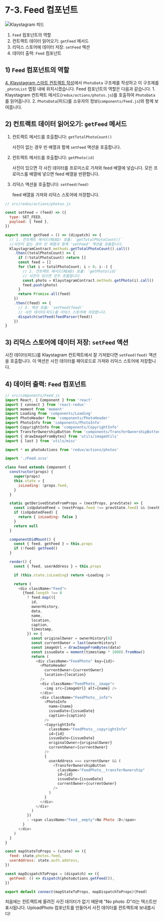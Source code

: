 # 7-3. Feed 컴포넌트

![Klaystagram 피드](../images/klaystagram-feed.png)

1. `Feed` 컴포넌트의 역할
2. 컨트랙트 데이터 읽어오기: `getFeed` 메서드
3. 리덕스 스토어에 데이터 저장: `setFeed` 액션
4. 데이터 출력: `Feed` 컴포넌트

## 1\) `Feed` 컴포넌트의 역할

[4. Klaystagram 스마트 컨트랙트 작성](../4.-write-klaystagram-smart-contract.md)에서 `PhotoData` 구조체를 작성하고 이 구조체를 `_photoList` 맵핑 내에 위치시켰습니다. Feed 컴포넌트의 역할은 다음과 같습니다. 1. Klaystagram 컨트랙트 메서드\(`redux/actions/photos.js`\)를 호출하여 `PhotoData`를 읽어옵니다. 2. `PhotoData`\(피드\)를 소유자의 정보\(`components/Feed.js`\)와 함께 보여줍니다.

## 2\) 컨트랙트 데이터 읽어오기: `getFeed` 메서드

1. 컨트랙트 메서드를 호출합니다: `getTotalPhotoCount()`

   사진이 없는 경우 빈 배열과 함께 `setFeed` 액션을 호출합니다.

2. 컨트랙트 메서드를 호출합니다: `getPhoto(id)`

   사진이 있으면 각 사진 데이터를 프로미스로 가져와 feed 배열에 넣습니다. 모든 프로미스를 배열에 넣으면 feed 배열을 반환합니다.

3. 리덕스 액션을 호출합니다: `setFeed(feed)`

   feed 배열을 가져와 리덕스 스토어에 저장합니다.

```javascript
// src/redux/actions/photos.js

const setFeed = (feed) => ({
  type: SET_FEED,
  payload: { feed },
})

export const getFeed = () => (dispatch) => {
  // 1. 컨트랙트 메서드(READ) 호출: `getTotalPhotoCount()`
  //사진이 없는 경우 빈 배열과 함께 'setFeed' 액션을 호출합니다.
  KlaystagramContract.methods.getTotalPhotoCount().call()
    .then((totalPhotoCount) => {
      if (!totalPhotoCount) return []
      const feed = []
      for (let i = totalPhotoCount; i > 0; i--) {
        // 2. 컨트랙트 메서드(READ) 호출: `getPhoto(id)`
        // 사진이 있으면 모두 호출합니다.
        const photo = KlaystagramContract.methods.getPhoto(i).call()
        feed.push(photo)
      }
      return Promise.all(feed)
    })
    .then((feed) => {
      // 3. 액션 호출: `setFeed(feed)`
      // 사진 데이터(피드)를 리덕스 스토어에 저장합니다.
      dispatch(setFeed(feedParser(feed))
    })
}
```

## 3\) 리덕스 스토어에 데이터 저장: `setFeed` 액션

사진 데이터\(피드\)를 Klaystagram 컨트랙트에서 잘 가져왔다면 `setFeed(feed)` 액션을 호출합니다. 이 액션은 사진 데이터를 페이로드로 가져와 리덕스 스토어에 저장합니다.

## 4\) 데이터 출력: `Feed` 컴포넌트

```javascript
// src/components/Feed.js
import React, { Component } from 'react'
import { connect } from 'react-redux'
import moment from 'moment'
import Loading from 'components/Loading'
import PhotoHeader from 'components/PhotoHeader'
import PhotoInfo from 'components/PhotoInfo'
import CopyrightInfo from 'components/CopyrightInfo'
import TransferOwnershipButton from 'components/TransferOwnershipButton'
import { drawImageFromBytes} from 'utils/imageUtils'
import { last } from 'utils/misc'

import * as photoActions from 'redux/actions/photos'

import './Feed.scss'

class Feed extends Component {
  constructor(props) {
    super(props)
    this.state = {
      isLoading: !props.feed,
    }
  }

  static getDerivedStateFromProps = (nextProps, prevState) => {
    const isUpdatedFeed = (nextProps.feed !== prevState.feed) && (nextProps.feed !== null)
    if (isUpdatedFeed) {
      return { isLoading: false }
    }
    return null
  }

  componentDidMount() {
    const { feed, getFeed } = this.props
    if (!feed) getFeed()
  }

  render() {
    const { feed, userAddress } = this.props

    if (this.state.isLoading) return <Loading />

    return (
      <div className="Feed">
        {feed.length !== 0
          ? feed.map(({
            id,
            ownerHistory,
            data,
            name,
            location,
            caption,
            timestamp,
          }) => {
            const originalOwner = ownerHistory[0]
            const currentOwner = last(ownerHistory)
            const imageUrl = drawImageFromBytes(data)
            const issueDate = moment(timestamp * 1000).fromNow()
            return (
              <div className="FeedPhoto" key={id}>
                <PhotoHeader
                  currentOwner={currentOwner}
                  location={location}
                />
                <div className="FeedPhoto__image">
                  <img src={imageUrl} alt={name} />
                </div>
                <div className="FeedPhoto__info">
                  <PhotoInfo
                    name={name}
                    issueDate={issueDate}
                    caption={caption}
                  />
                  <CopyrightInfo
                    className="FeedPhoto__copyrightInfo"
                    id={id}
                    issueDate={issueDate}
                    originalOwner={originalOwner}
                    currentOwner={currentOwner}
                  />
                  {
                    userAddress === currentOwner && (
                      <TransferOwnershipButton
                        className="FeedPhoto__transferOwnership"
                        id={id}
                        issueDate={issueDate}
                        currentOwner={currentOwner}
                      />
                    )
                  }
                </div>
              </div>
            )
          })
          : <span className="Feed__empty">No Photo :D</span>
        }
      </div>
    )
  }
}

const mapStateToProps = (state) => ({
  feed: state.photos.feed,
  userAddress: state.auth.address,
})

const mapDispatchToProps = (dispatch) => ({
  getFeed: () => dispatch(photoActions.getFeed()),
})

export default connect(mapStateToProps, mapDispatchToProps)(Feed)
```

처음에는 컨트랙트에 올려진 사진 데이터가 없기 때문에 "No photo :D"라는 텍스트만 표시됩니다. UploadPhoto 컴포넌트를 만들어서 사진 데이터를 컨트랙트에 보내봅시다!

